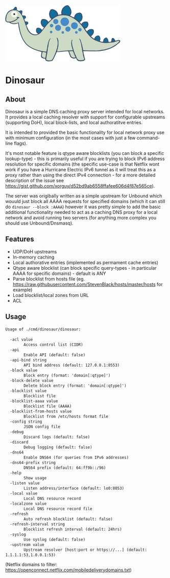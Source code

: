 
<img src="./data/dinosaur.svg" width="360" />

# Dinosaur

## About

Dinosaur is a simple DNS caching proxy server intended for local networks. It provides a local caching resolver with support for configurable upstreams (supporting DoH), local block-lists, and local authoratitve entries.

It is intended to provided the basic functionality for local network proxy use with minimum configuration (in the most cases with just a few command-line flags).

It's most notable feature is qtype aware blocklists (you can block a specific lookup-type) - this is primarily useful if you are trying to block IPv6 address resolution for specific domains (the specific use-case is that Netflix wont work if you have a Hurricane Electric IPv6 tunnel as it will treat this as a proxy rather than using the direct IPv4 connection - for a more detailed description of the issue see https://gist.github.com/xorguy/d52bd9ab6558ffafee606d4f87e565ce).

The server was origibally written as a simple upstream for Unbound which wouuld just block all AAAA requests for specified domains (which it can still do `dinosaur --block :AAAA`) however it was pretty simple to add the basic additional functionality needed to act as a caching DNS proxy for a local network and avoid running two servers (for anything more complex you should use Unbound/Dnsmasq).

## Features

* UDP/DoH upstreams
* In-memory caching
* Local authorative entries (implemented as permament cache entries)
* Qtype aware blocklist (can block specific query-types - in particular AAAA for specific domains) - default is ANY
* Parse blocklist from hosts file (eg. https://raw.githubusercontent.com/StevenBlack/hosts/master/hosts for example)
* Load blocklist/local zones from URL 
* ACL

## Usage

```
Usage of ./cmd/dinosaur/dinosaur:

  -acl value
    	Access control list (CIDR)
  -api
    	Enable API (default: false)
  -api-bind string
    	API bind address (default: 127.0.0.1:8553)
  -block value
    	Block entry (format: 'domain[:qtype]')
  -block-delete value
    	Delete block entry (format: 'domain[:qtype]')
  -blocklist value
    	Blocklist file
  -blocklist-aaaa value
    	Blocklist file (AAAA)
  -blocklist-from-hosts value
    	Blocklist from /etc/hosts format file
  -config string
    	JSON config file
  -debug
    	Discard logs (default: false)
  -discard
    	Debug logging (default: false)
  -dns64
    	Enable DNS64 (for queries from IPv6 addresses)
  -dns64-prefix string
    	DNS64 prefix (default: 64:ff9b::/96)
  -help
    	Show usage
  -listen value
    	Listen address/interface (default: lo0:8053)
  -local value
    	Local DNS resource record
  -localzone value
    	Local DNS resource record file
  -refresh
    	Auto refresh blocklist (default: false)
  -refresh-interval string
    	Blocklist refresh interval (default: 24hrs)
  -syslog
    	Use syslog (default: false)
  -upstream value
    	Upstream resolver [host:port or https://...] (default: 1.1.1.1:53,1.0.0.1:53)

```

(Netflix domains to filter: https://openconnect.netflix.com/mobiledeliverydomains.txt)
